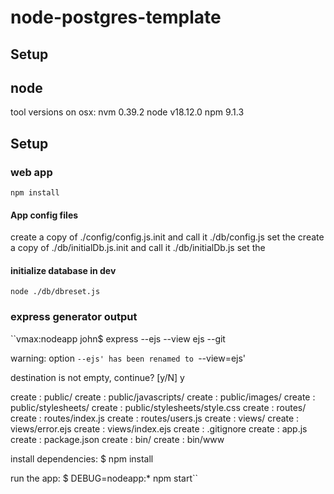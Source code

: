 # node-postgres-template
## Setup

## node

tool versions on osx:
nvm 0.39.2
node v18.12.0
npm 9.1.3

## Setup
### web app

`npm install`

#### App config files
create a copy of ./config/config.js.init and call it ./db/config.js
set the
create a copy of ./db/initialDb.js.init and call it ./db/initialDb.js
set the 

#### initialize database in dev

`node ./db/dbreset.js`



### express generator output

``vmax:nodeapp john$ express --ejs --view ejs --git

warning: option `--ejs' has been renamed to `--view=ejs'

destination is not empty, continue? [y/N] y

create : public/
create : public/javascripts/
create : public/images/
create : public/stylesheets/
create : public/stylesheets/style.css
create : routes/
create : routes/index.js
create : routes/users.js
create : views/
create : views/error.ejs
create : views/index.ejs
create : .gitignore
create : app.js
create : package.json
create : bin/
create : bin/www

install dependencies:
$ npm install

run the app:
$ DEBUG=nodeapp:* npm start``
